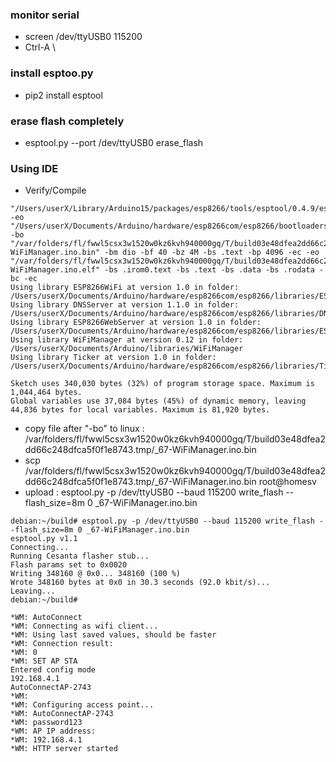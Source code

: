 ### monitor serial
- screen /dev/ttyUSB0 115200
- Ctrl-A \

### install esptoo.py
- pip2 install esptool

### erase flash completely
- esptool.py --port /dev/ttyUSB0 erase_flash

### Using IDE
- Verify/Compile
```
"/Users/userX/Library/Arduino15/packages/esp8266/tools/esptool/0.4.9/esptool" -eo "/Users/userX/Documents/Arduino/hardware/esp8266com/esp8266/bootloaders/eboot/eboot.elf" -bo "/var/folders/fl/fwwl5csx3w1520w0kz6kvh940000gq/T/build03e48dfea2dd66c248dfca5f0f1e8743.tmp/_67-WiFiManager.ino.bin" -bm dio -bf 40 -bz 4M -bs .text -bp 4096 -ec -eo "/var/folders/fl/fwwl5csx3w1520w0kz6kvh940000gq/T/build03e48dfea2dd66c248dfca5f0f1e8743.tmp/_67-WiFiManager.ino.elf" -bs .irom0.text -bs .text -bs .data -bs .rodata -bc -ec
Using library ESP8266WiFi at version 1.0 in folder: /Users/userX/Documents/Arduino/hardware/esp8266com/esp8266/libraries/ESP8266WiFi 
Using library DNSServer at version 1.1.0 in folder: /Users/userX/Documents/Arduino/hardware/esp8266com/esp8266/libraries/DNSServer 
Using library ESP8266WebServer at version 1.0 in folder: /Users/userX/Documents/Arduino/hardware/esp8266com/esp8266/libraries/ESP8266WebServer 
Using library WiFiManager at version 0.12 in folder: /Users/userX/Documents/Arduino/libraries/WiFiManager 
Using library Ticker at version 1.0 in folder: /Users/userX/Documents/Arduino/hardware/esp8266com/esp8266/libraries/Ticker 

Sketch uses 340,030 bytes (32%) of program storage space. Maximum is 1,044,464 bytes.
Global variables use 37,084 bytes (45%) of dynamic memory, leaving 44,836 bytes for local variables. Maximum is 81,920 bytes.
```
- copy file after "-bo" to linux : /var/folders/fl/fwwl5csx3w1520w0kz6kvh940000gq/T/build03e48dfea2dd66c248dfca5f0f1e8743.tmp/_67-WiFiManager.ino.bin
- scp /var/folders/fl/fwwl5csx3w1520w0kz6kvh940000gq/T/build03e48dfea2dd66c248dfca5f0f1e8743.tmp/_67-WiFiManager.ino.bin root@homesv
- upload : esptool.py -p /dev/ttyUSB0 --baud 115200 write_flash --flash_size=8m 0 _67-WiFiManager.ino.bin
```
debian:~/build# esptool.py -p /dev/ttyUSB0 --baud 115200 write_flash --flash_size=8m 0 _67-WiFiManager.ino.bin 
esptool.py v1.1
Connecting...
Running Cesanta flasher stub...
Flash params set to 0x0020
Writing 348160 @ 0x0... 348160 (100 %)
Wrote 348160 bytes at 0x0 in 30.3 seconds (92.0 kbit/s)...
Leaving...
debian:~/build# 
```

```
*WM: AutoConnect
*WM: Connecting as wifi client...
*WM: Using last saved values, should be faster
*WM: Connection result: 
*WM: 0
*WM: SET AP STA
Entered config mode
192.168.4.1
AutoConnectAP-2743
*WM: 
*WM: Configuring access point... 
*WM: AutoConnectAP-2743
*WM: password123
*WM: AP IP address: 
*WM: 192.168.4.1
*WM: HTTP server started
```
